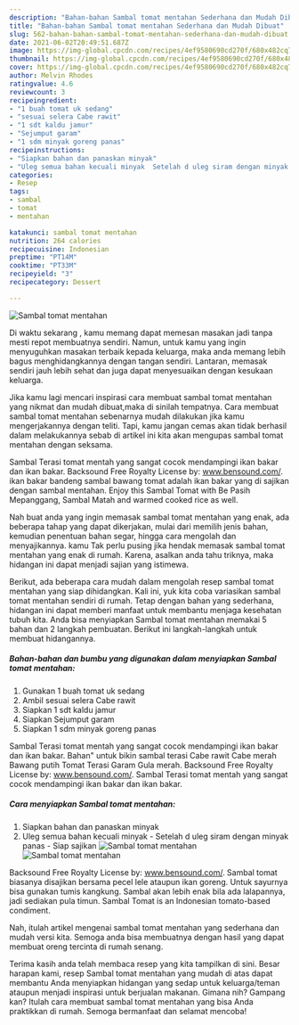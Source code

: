 ```yaml
---
description: "Bahan-bahan Sambal tomat mentahan Sederhana dan Mudah Dibuat"
title: "Bahan-bahan Sambal tomat mentahan Sederhana dan Mudah Dibuat"
slug: 562-bahan-bahan-sambal-tomat-mentahan-sederhana-dan-mudah-dibuat
date: 2021-06-02T20:49:51.687Z
image: https://img-global.cpcdn.com/recipes/4ef9580690cd270f/680x482cq70/sambal-tomat-mentahan-foto-resep-utama.jpg
thumbnail: https://img-global.cpcdn.com/recipes/4ef9580690cd270f/680x482cq70/sambal-tomat-mentahan-foto-resep-utama.jpg
cover: https://img-global.cpcdn.com/recipes/4ef9580690cd270f/680x482cq70/sambal-tomat-mentahan-foto-resep-utama.jpg
author: Melvin Rhodes
ratingvalue: 4.6
reviewcount: 3
recipeingredient:
- "1 buah tomat uk sedang"
- "sesuai selera Cabe rawit"
- "1 sdt kaldu jamur"
- "Sejumput garam"
- "1 sdm minyak goreng panas"
recipeinstructions:
- "Siapkan bahan dan panaskan minyak"
- "Uleg semua bahan kecuali minyak  Setelah d uleg siram dengan minyak panas  Siap sajikan"
categories:
- Resep
tags:
- sambal
- tomat
- mentahan

katakunci: sambal tomat mentahan 
nutrition: 264 calories
recipecuisine: Indonesian
preptime: "PT14M"
cooktime: "PT33M"
recipeyield: "3"
recipecategory: Dessert

---
```



![Sambal tomat mentahan](https://img-global.cpcdn.com/recipes/4ef9580690cd270f/680x482cq70/sambal-tomat-mentahan-foto-resep-utama.jpg)

Di waktu  sekarang , kamu memang dapat memesan masakan jadi tanpa mesti repot membuatnya sendiri. Namun, untuk kamu yang ingin menyuguhkan masakan terbaik kepada keluarga, maka anda memang lebih bagus menghidangkannya dengan tangan sendiri. Lantaran, memasak sendiri jauh lebih sehat dan juga dapat menyesuaikan dengan kesukaan keluarga.

Jika kamu lagi mencari inspirasi cara membuat sambal tomat mentahan yang nikmat dan mudah dibuat,maka di sinilah tempatnya. Cara membuat sambal tomat mentahan  sebenarnya mudah dilakukan jika kamu mengerjakannya dengan teliti. Tapi, kamu jangan cemas akan tidak berhasil dalam melakukannya 
sebab di artikel ini kita akan mengupas sambal tomat mentahan dengan seksama.  

Sambal Terasi tomat mentah yang sangat cocok mendampingi ikan bakar dan ikan bakar. Backsound Free Royalty License by: www.bensound.com/. ikan bakar bandeng sambal bawang tomat adalah ikan bakar yang di sajikan dengan sambal mentahan. Enjoy this Sambal Tomat with Be Pasih Mepanggang, Sambal Matah and warmed cooked rice as well.

Nah buat anda yang ingin memasak sambal tomat mentahan yang enak, ada beberapa tahap yang dapat dikerjakan, mulai dari memilih jenis bahan, kemudian penentuan bahan segar, hingga cara mengolah dan menyajikannya. kamu Tak perlu pusing jika hendak memasak sambal tomat mentahan yang enak di rumah. Karena, asalkan anda  tahu triknya, maka hidangan ini dapat menjadi sajian yang istimewa.

Berikut, ada beberapa cara mudah dalam mengolah resep sambal tomat mentahan yang siap dihidangkan. Kali ini, yuk kita coba variasikan sambal tomat mentahan sendiri di rumah. Tetap dengan bahan yang sederhana, hidangan ini dapat memberi manfaat untuk membantu menjaga kesehatan tubuh kita. Anda bisa menyiapkan Sambal tomat mentahan memakai 5 bahan dan 2 langkah pembuatan. Berikut ini langkah-langkah untuk membuat hidangannya.

<!--inarticleads1-->

##### Bahan-bahan dan bumbu yang digunakan dalam menyiapkan Sambal tomat mentahan:

1. Gunakan 1 buah tomat uk sedang
1. Ambil sesuai selera Cabe rawit
1. Siapkan 1 sdt kaldu jamur
1. Siapkan Sejumput garam
1. Siapkan 1 sdm minyak goreng panas


Sambal Terasi tomat mentah yang sangat cocok mendampingi ikan bakar dan ikan bakar. Bahan&#34; untuk bikin sambal terasi Cabe rawit Cabe merah Bawang putih Tomat Terasi Garam Gula merah. Backsound Free Royalty License by: www.bensound.com/. Sambal Terasi tomat mentah yang sangat cocok mendampingi ikan bakar dan ikan bakar. 

<!--inarticleads2-->

##### Cara menyiapkan Sambal tomat mentahan:

1. Siapkan bahan dan panaskan minyak
1. Uleg semua bahan kecuali minyak  - Setelah d uleg siram dengan minyak panas  - Siap sajikan
<img src="https://img-global.cpcdn.com/steps/5fe3ce8626dc9aeb/160x128cq70/sambal-tomat-mentahan-langkah-memasak-2-foto.jpg" alt="Sambal tomat mentahan"><img src="https://img-global.cpcdn.com/steps/363c8dc4ce468764/160x128cq70/sambal-tomat-mentahan-langkah-memasak-2-foto.jpg" alt="Sambal tomat mentahan">

Backsound Free Royalty License by: www.bensound.com/. Sambal tomat biasanya disajikan bersama pecel lele ataupun ikan goreng. Untuk sayurnya bisa gunakan tumis kangkung. Sambal akan lebih enak bila ada lalapannya, jadi sediakan pula timun. Sambal Tomat is an Indonesian tomato-based condiment. 

Nah, itulah artikel mengenai  sambal tomat mentahan  yang sederhana dan mudah versi kita. Semoga anda bisa membuatnya dengan hasil yang dapat membuat oreng tercinta di rumah senang. 

Terima kasih anda telah membaca resep yang kita tampilkan di sini. Besar harapan kami, resep  Sambal tomat mentahan yang mudah di atas dapat membantu Anda menyiapkan hidangan yang sedap untuk keluarga/teman ataupun menjadi inspirasi untuk berjualan makanan. Gimana nih? Gampang kan? Itulah cara membuat sambal tomat mentahan yang bisa Anda praktikkan di rumah. Semoga bermanfaat dan selamat mencoba!

